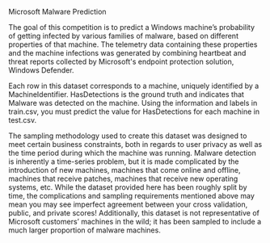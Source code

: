 Microsoft Malware Prediction

The goal of this competition is to predict a Windows machine’s probability of getting infected by various families of malware, based on different properties of that machine. The telemetry data containing these properties and the machine infections was generated by combining heartbeat and threat reports collected by Microsoft's endpoint protection solution, Windows Defender.

Each row in this dataset corresponds to a machine, uniquely identified by a MachineIdentifier. HasDetections is the ground truth and indicates that Malware was detected on the machine. Using the information and labels in train.csv, you must predict the value for HasDetections for each machine in test.csv.

The sampling methodology used to create this dataset was designed to meet certain business constraints, both in regards to user privacy as well as the time period during which the machine was running. Malware detection is inherently a time-series problem, but it is made complicated by the introduction of new machines, machines that come online and offline, machines that receive patches, machines that receive new operating systems, etc. While the dataset provided here has been roughly split by time, the complications and sampling requirements mentioned above may mean you may see imperfect agreement between your cross validation, public, and private scores! Additionally, this dataset is not representative of Microsoft customers’ machines in the wild; it has been sampled to include a much larger proportion of malware machines.
